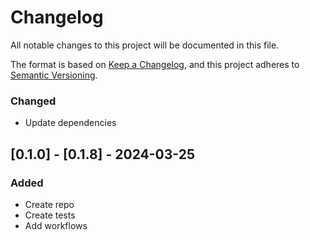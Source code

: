 
# Changelog

All notable changes to this project will be documented in this file.

The format is based on [Keep a Changelog](https://keepachangelog.com/en/1.0.0/),
and this project adheres to [Semantic Versioning](https://semver.org/spec/v2.0.0.html).

### Changed

- Update dependencies

## [0.1.0] - [0.1.8] - 2024-03-25

### Added

- Create repo
- Create tests
- Add workflows
